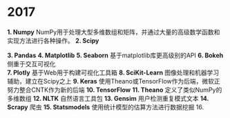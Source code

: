 # 2017
**1. Numpy**
  NumPy用于处理大型多维数组和矩阵，并通过大量的高级数学函数和实现方法进行各种操作。
**2. Scipy**
  
**3. Pandas**
**4. Matplotlib**
**5. Seaborn**
  基于matplotlib库更高级别的API
**6. Bokeh**
  侧重于交互可视化   
**7. Plotly**
  基于Web用于构建可视化工具箱
**8. SciKit-Learn**
  图像处理和机器学习辅助，建立在Scipy之上
**9. Keras**
  使用Theano或TensorFlow作为后端，微软正努力整合CNTK作为新的后端
**10. TensorFlow**
**11. Theano**
  定义了类似NumPy的多维数组
**12. NLTK**
  自然语言工具包
**13. Gensim**
  用户检测重复模式文本
**14. Scrapy**
  爬虫
**15. Statsmodels**
  使用统计模型的估算方法进行数据挖掘
16. 